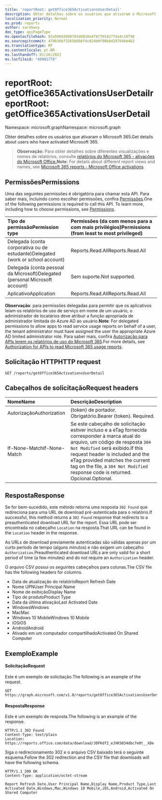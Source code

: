 ```yaml
---
title: 'reportRoot: getOffice365ActivationsUserDetail'
description: Obter detalhes sobre os usuários que ativaram o Microsoft 365.
localization_priority: Normal
ms.prod: reports
author: sarahwxy
doc_type: apiPageType
ms.openlocfilehash: 83a59693898f85dd910e4f87765427fda4c10f90
ms.sourcegitcommit: 479b366f3265b666fdc024b0f90b8d29764bb4b2
ms.translationtype: MT
ms.contentlocale: pt-BR
ms.lasthandoff: 01/26/2021
ms.locfileid: "49981778"
---
```

# <a name="reportroot-getoffice365activationsuserdetail"></a><span data-ttu-id="8b78b-103">reportRoot: getOffice365ActivationsUserDetail</span><span class="sxs-lookup"><span data-stu-id="8b78b-103">reportRoot: getOffice365ActivationsUserDetail</span></span>

<span data-ttu-id="8b78b-104">Namespace: microsoft.graph</span><span class="sxs-lookup"><span data-stu-id="8b78b-104">Namespace: microsoft.graph</span></span>

<span data-ttu-id="8b78b-105">Obter detalhes sobre os usuários que ativaram o Microsoft 365.</span><span class="sxs-lookup"><span data-stu-id="8b78b-105">Get details about users who have activated Microsoft 365.</span></span>

> <span data-ttu-id="8b78b-106">**Observação:** Para obter detalhes sobre diferentes visualizações e nomes de relatórios, consulte [relatórios do Microsoft 365 - ativações do Microsoft Office.](https://support.office.com/client/Office-activations-87c24ae2-82e0-4d1e-be01-c3bcc3f18c60)</span><span class="sxs-lookup"><span data-stu-id="8b78b-106">**Note:** For details about different report views and names, see [Microsoft 365 reports - Microsoft Office activations](https://support.office.com/client/Office-activations-87c24ae2-82e0-4d1e-be01-c3bcc3f18c60).</span></span>

## <a name="permissions"></a><span data-ttu-id="8b78b-107">Permissões</span><span class="sxs-lookup"><span data-stu-id="8b78b-107">Permissions</span></span>

<span data-ttu-id="8b78b-p101">Uma das seguintes permissões é obrigatória para chamar esta API. Para saber mais, incluindo como escolher permissões, confira [Permissões](/graph/permissions-reference).</span><span class="sxs-lookup"><span data-stu-id="8b78b-p101">One of the following permissions is required to call this API. To learn more, including how to choose permissions, see [Permissions](/graph/permissions-reference).</span></span>

| <span data-ttu-id="8b78b-110">Tipo de permissão</span><span class="sxs-lookup"><span data-stu-id="8b78b-110">Permission type</span></span>                        | <span data-ttu-id="8b78b-111">Permissões (da com menos para a com mais privilégios)</span><span class="sxs-lookup"><span data-stu-id="8b78b-111">Permissions (from least to most privileged)</span></span> |
| :------------------------------------- | :--------------------------------------- |
| <span data-ttu-id="8b78b-112">Delegada (conta corporativa ou de estudante)</span><span class="sxs-lookup"><span data-stu-id="8b78b-112">Delegated (work or school account)</span></span>     | <span data-ttu-id="8b78b-113">Reports.Read.All</span><span class="sxs-lookup"><span data-stu-id="8b78b-113">Reports.Read.All</span></span>                         |
| <span data-ttu-id="8b78b-114">Delegada (conta pessoal da Microsoft)</span><span class="sxs-lookup"><span data-stu-id="8b78b-114">Delegated (personal Microsoft account)</span></span> | <span data-ttu-id="8b78b-115">Sem suporte.</span><span class="sxs-lookup"><span data-stu-id="8b78b-115">Not supported.</span></span>                           |
| <span data-ttu-id="8b78b-116">Aplicativo</span><span class="sxs-lookup"><span data-stu-id="8b78b-116">Application</span></span>                            | <span data-ttu-id="8b78b-117">Reports.Read.All</span><span class="sxs-lookup"><span data-stu-id="8b78b-117">Reports.Read.All</span></span>                         |

<span data-ttu-id="8b78b-118">**Observação**: para permissões delegadas para permitir que os aplicativos leiam os relatórios de uso de serviço em nome de um usuário, o administrador de locatários deve atribuir a função apropriada de administrador limitada do Azure AD ao usuário.</span><span class="sxs-lookup"><span data-stu-id="8b78b-118">**Note**: For delegated permissions to allow apps to read service usage reports on behalf of a user, the tenant administrator must have assigned the user the appropriate Azure AD limited administrator role.</span></span> <span data-ttu-id="8b78b-119">Para saber mais, confira [Autorização para APIs lerem os relatórios de uso do Microsoft 365](/graph/reportroot-authorization).</span><span class="sxs-lookup"><span data-stu-id="8b78b-119">For more details, see [Authorization for APIs to read Microsoft 365 usage reports](/graph/reportroot-authorization).</span></span>

## <a name="http-request"></a><span data-ttu-id="8b78b-120">Solicitação HTTP</span><span class="sxs-lookup"><span data-stu-id="8b78b-120">HTTP request</span></span>


<!-- { "blockType": "ignored" } --> 

```http
GET /reports/getOffice365ActivationsUserDetail
```

## <a name="request-headers"></a><span data-ttu-id="8b78b-121">Cabeçalhos de solicitação</span><span class="sxs-lookup"><span data-stu-id="8b78b-121">Request headers</span></span>

| <span data-ttu-id="8b78b-122">Nome</span><span class="sxs-lookup"><span data-stu-id="8b78b-122">Name</span></span>          | <span data-ttu-id="8b78b-123">Descrição</span><span class="sxs-lookup"><span data-stu-id="8b78b-123">Description</span></span>                              |
| :------------ | :--------------------------------------- |
| <span data-ttu-id="8b78b-124">Autorização</span><span class="sxs-lookup"><span data-stu-id="8b78b-124">Authorization</span></span> | <span data-ttu-id="8b78b-p103">{token} de portador. Obrigatório.</span><span class="sxs-lookup"><span data-stu-id="8b78b-p103">Bearer {token}. Required.</span></span>                |
| <span data-ttu-id="8b78b-127">If-None-Match</span><span class="sxs-lookup"><span data-stu-id="8b78b-127">If-None-Match</span></span> | <span data-ttu-id="8b78b-128">Se este cabeçalho de solicitação estiver incluso e a eTag fornecida corresponder à marca atual do arquivo, um código de resposta `304 Not Modified` será exibido.</span><span class="sxs-lookup"><span data-stu-id="8b78b-128">If this request header is included and the eTag provided matches the current tag on the file, a `304 Not Modified` response code is returned.</span></span> <span data-ttu-id="8b78b-129">Opcional.</span><span class="sxs-lookup"><span data-stu-id="8b78b-129">Optional.</span></span> |

## <a name="response"></a><span data-ttu-id="8b78b-130">Resposta</span><span class="sxs-lookup"><span data-stu-id="8b78b-130">Response</span></span>

<span data-ttu-id="8b78b-131">Se for bem-sucedido, este método retorna uma resposta `302 Found` que redireciona para uma URL de download pré-autenticada para o relatório.</span><span class="sxs-lookup"><span data-stu-id="8b78b-131">If successful, this method returns a `302 Found` response that redirects to a preauthenticated download URL for the report.</span></span> <span data-ttu-id="8b78b-132">Essa URL pode ser encontrada no cabeçalho `Location` na resposta.</span><span class="sxs-lookup"><span data-stu-id="8b78b-132">That URL can be found in the `Location` header in the response.</span></span>

<span data-ttu-id="8b78b-133">As URLs de download previamente autenticadas são válidas apenas por um curto período de tempo (alguns minutos) e não exigem um cabeçalho `Authorization`.</span><span class="sxs-lookup"><span data-stu-id="8b78b-133">Preauthenticated download URLs are only valid for a short period of time (a few minutes) and do not require an `Authorization` header.</span></span>

<span data-ttu-id="8b78b-134">O arquivo CSV possui os seguintes cabeçalhos para colunas.</span><span class="sxs-lookup"><span data-stu-id="8b78b-134">The CSV file has the following headers for columns.</span></span>

- <span data-ttu-id="8b78b-135">Data de atualização do relatório</span><span class="sxs-lookup"><span data-stu-id="8b78b-135">Report Refresh Date</span></span>
- <span data-ttu-id="8b78b-136">Nome UPN</span><span class="sxs-lookup"><span data-stu-id="8b78b-136">User Principal Name</span></span>
- <span data-ttu-id="8b78b-137">Nome de exibição</span><span class="sxs-lookup"><span data-stu-id="8b78b-137">Display Name</span></span>
- <span data-ttu-id="8b78b-138">Tipo de produto</span><span class="sxs-lookup"><span data-stu-id="8b78b-138">Product Type</span></span>
- <span data-ttu-id="8b78b-139">Data da última ativação</span><span class="sxs-lookup"><span data-stu-id="8b78b-139">Last Activated Date</span></span>
- <span data-ttu-id="8b78b-140">Windows</span><span class="sxs-lookup"><span data-stu-id="8b78b-140">Windows</span></span>
- <span data-ttu-id="8b78b-141">Mac</span><span class="sxs-lookup"><span data-stu-id="8b78b-141">Mac</span></span>
- <span data-ttu-id="8b78b-142">Windows 10 Mobile</span><span class="sxs-lookup"><span data-stu-id="8b78b-142">Windows 10 Mobile</span></span>
- <span data-ttu-id="8b78b-143">iOS</span><span class="sxs-lookup"><span data-stu-id="8b78b-143">iOS</span></span>
- <span data-ttu-id="8b78b-144">Android</span><span class="sxs-lookup"><span data-stu-id="8b78b-144">Android</span></span>
- <span data-ttu-id="8b78b-145">Ativado em um computador compartilhado</span><span class="sxs-lookup"><span data-stu-id="8b78b-145">Activated On Shared Computer</span></span>

## <a name="example"></a><span data-ttu-id="8b78b-146">Exemplo</span><span class="sxs-lookup"><span data-stu-id="8b78b-146">Example</span></span>

#### <a name="request"></a><span data-ttu-id="8b78b-147">Solicitação</span><span class="sxs-lookup"><span data-stu-id="8b78b-147">Request</span></span>

<span data-ttu-id="8b78b-148">Este é um exemplo de solicitação.</span><span class="sxs-lookup"><span data-stu-id="8b78b-148">The following is an example of the request.</span></span>


<!--{
  "blockType": "ignored",
  "isComposable": true,
  "name": "reportroot_getoffice365activationsuserdetail"
}-->

```msgraph-interactive
GET https://graph.microsoft.com/v1.0/reports/getOffice365ActivationsUserDetail
```


#### <a name="response"></a><span data-ttu-id="8b78b-149">Resposta</span><span class="sxs-lookup"><span data-stu-id="8b78b-149">Response</span></span>

<span data-ttu-id="8b78b-150">Este é um exemplo de resposta.</span><span class="sxs-lookup"><span data-stu-id="8b78b-150">The following is an example of the response.</span></span>

<!-- {
  "blockType": "response",
  "truncated": true,
  "@odata.type": "microsoft.graph.report"
} -->

```http
HTTP/1.1 302 Found
Content-Type: text/plain
Location: https://reports.office.com/data/download/JDFKdf2_eJXKS034dbc7e0t__XDe
```

<span data-ttu-id="8b78b-151">Siga o redirecionamento 302 e o arquivo CSV baixado terá o seguinte esquema.</span><span class="sxs-lookup"><span data-stu-id="8b78b-151">Follow the 302 redirection and the CSV file that downloads will have the following schema.</span></span>

<!-- { "blockType": "ignored" } --> 

```http
HTTP/1.1 200 OK
Content-Type: application/octet-stream

Report Refresh Date,User Principal Name,Display Name,Product Type,Last Activated Date,Windows,Mac,Windows 10 Mobile,iOS,Android,Activated On Shared Computer
```
<!-- uuid: 8fcb5dbc-d5aa-4681-8e31-b001d5168d79 
2015-10-25 14:57:30 UTC -->
<!-- {
  "type": "#page.annotation",
  "description": "Example",
  "keywords": "",
  "section": "documentation",
  "tocPath": "",
  "suppressions": [
  ]
}-->


